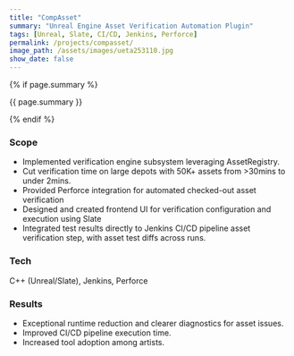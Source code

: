 ```yaml
---
title: "CompAsset"
summary: "Unreal Engine Asset Verification Automation Plugin"
tags: [Unreal, Slate, CI/CD, Jenkins, Perforce]
permalink: /projects/compasset/
image_path: /assets/images/ueta253110.jpg
show_date: false
---
```


{% if page.summary %}
<p class="page__lead">{{ page.summary }}</p>
{% endif %}

### Scope
<ul>
  <li>Implemented verification engine subsystem leveraging AssetRegistry.</li>
  <li>Cut verification time on large depots with 50K+ assets from >30mins to under 2mins.</li>
  <li>Provided Perforce integration for automated checked-out asset verification</li>
  <li>Designed and created frontend UI for verification configuration and execution using Slate</li>
  <li>Integrated test results directly to Jenkins CI/CD pipeline asset verification step, with asset test diffs across runs.</li>
</ul>

### Tech
C++ (Unreal/Slate), Jenkins, Perforce

### Results
<ul>
  <li>Exceptional runtime reduction and clearer diagnostics for asset issues.</li>
  <li>Improved CI/CD pipeline execution time.</li>
  <li>Increased tool adoption among artists.</li>
</ul>
